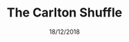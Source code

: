 ---
layout: episode
id: '199'
date: 18/12/2018
show: church
title: The Carlton Shuffle
url: 
games:
- title: Bloons TD 6
  play_time: 
  decision: I
- title: 'Shieldwall Chronicles: Swords of the North'
  play_time: 
  decision: I
- title: Battle Brothers
  play_time: 
  decision: O
- title: 'Myst III: Exile'
  play_time: 
  decision: W
- title: Rogalia
  play_time: 
  decision: I
- title: My Super Defender - Battle Santa Edition
  play_time: 
  decision: I
- title: 'Survival: Last Day'
  play_time: 
  decision: I
---